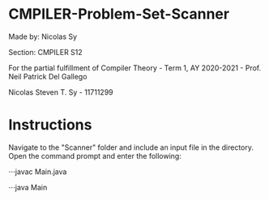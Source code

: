 # CMPILER-Problem-Set-Scanner

Made by: Nicolas Sy

Section: CMPILER S12

For the partial fulfillment of Compiler Theory - Term 1, AY 2020-2021 - Prof. Neil Patrick Del Gallego

Nicolas Steven T. Sy - 11711299

# Instructions

Navigate to the "Scanner" folder and include an input file in the directory. Open the command prompt and enter the following:

⋅⋅⋅javac Main.java

⋅⋅⋅java Main
